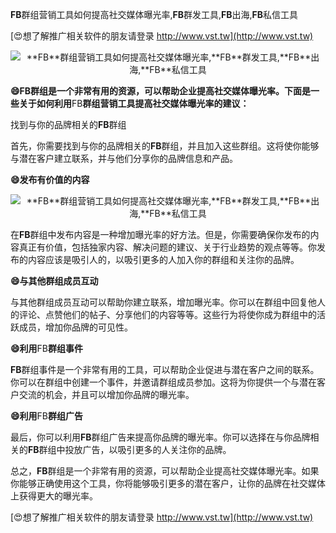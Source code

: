**FB**群组营销工具如何提高社交媒体曝光率,**FB**群发工具,**FB**出海,**FB**私信工具

[😍想了解推广相关软件的朋友请登录 http://www.vst.tw](http://www.vst.tw)

 <center><img src="https://vst.tw/MP4/tuiguang/png/4.png" alt="**FB**群组营销工具如何提高社交媒体曝光率,**FB**群发工具,**FB**出海,**FB**私信工具"></center>

**😄**FB**群组是一个非常有用的资源，可以帮助企业提高社交媒体曝光率。下面是一些关于如何利用**FB**群组营销工具提高社交媒体曝光率的建议：**

找到与你的品牌相关的**FB**群组

首先，你需要找到与你的品牌相关的**FB**群组，并且加入这些群组。这将使你能够与潜在客户建立联系，并与他们分享你的品牌信息和产品。

**😄发布有价值的内容**

 <center><img src="https://vst.tw/MP4/tuiguang/png/0.png" alt="**FB**群组营销工具如何提高社交媒体曝光率,**FB**群发工具,**FB**出海,**FB**私信工具"></center>

在**FB**群组中发布内容是一种增加曝光率的好方法。但是，你需要确保你发布的内容真正有价值，包括独家内容、解决问题的建议、关于行业趋势的观点等等。你发布的内容应该是吸引人的，以吸引更多的人加入你的群组和关注你的品牌。

**😄与其他群组成员互动**

与其他群组成员互动可以帮助你建立联系，增加曝光率。你可以在群组中回复他人的评论、点赞他们的帖子、分享他们的内容等等。这些行为将使你成为群组中的活跃成员，增加你品牌的可见性。

**😄利用**FB**群组事件**

**FB**群组事件是一个非常有用的工具，可以帮助企业促进与潜在客户之间的联系。你可以在群组中创建一个事件，并邀请群组成员参加。这将为你提供一个与潜在客户交流的机会，并且可以增加你品牌的曝光率。

**😄利用**FB**群组广告**

最后，你可以利用**FB**群组广告来提高你品牌的曝光率。你可以选择在与你品牌相关的**FB**群组中投放广告，以吸引更多的人关注你的品牌。

总之，**FB**群组是一个非常有用的资源，可以帮助企业提高社交媒体曝光率。如果你能够正确使用这个工具，你将能够吸引更多的潜在客户，让你的品牌在社交媒体上获得更大的曝光率。

[😍想了解推广相关软件的朋友请登录 http://www.vst.tw](http://www.vst.tw)



